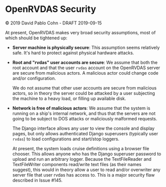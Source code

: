 # OpenRVDAS Security
© 2019 David Pablo Cohn - DRAFT 2019-09-15

At present, OpenRVDAS makes very broad security assumptions, most of
which should be tightened up:

* **Server machine is physically secure**: This assumption seems
    relatively safe. It's hard to protect against physical hardware
    attacks.

* **Root and "rvdas" user accounts are secure**: We assume that both
    the root account and that the user `rvdas` account on the
    OpenRVDAS server are secure from malicious actors. A malicious
    actor could change code and/or configuration.

    We do not assume that other user accounts are secure from
    malicious actors, so in theory the server could be attacked by a
    user subjecting the machine to a heavy load, or filling up
    available disk.

* **Network is free of malicious actors**: We assume that the system
    is running on a ship's internal network, and thus that the servers
    are not going to be subject to DOS attacks or maliciously
    malformed requests.

    The Django interface allows any user to view the console and
    display pages, but only allows authenticated Django superusers
    (typically user `rvdas`) to load configurations and start/stop
    loggers.

    At present, the system loads cruise definitions using a browser
    file chooser. This allows anyone who has the Django superuser
    password to upload and run an arbitrary logger. Because the
    TextFileReader and TextFileWriter components read/write text files
    (as their names suggest), this would in theory allow a user to
    read and/or overwriter any server file that user rvdas has access
    to. This is a major security flaw described in Issue #145.
  
